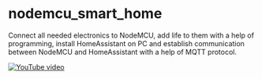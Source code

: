 # nodemcu_smart_home
Connect all needed electronics to NodeMCU, add life to them with a help of programming, install HomeAssistant on PC and establish communication between NodeMCU and HomeAssistant with a help of MQTT protocol.

[![YouTube video](http://i3.ytimg.com/vi/1FLY0n0Aa/hqdefault.jpg)](https://www.youtube.com/watch?v=LcF_OxU3--A)
